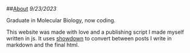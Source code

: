 ##[About](../posts/about.html)
*9/23/2023*

Graduate in Molecular Biology, now coding.

This website was made with love and a publishing script I made myself written in js. It uses [showdown](https://github.com/showdownjs/showdown) to convert between posts I write in markdown and the final html.
